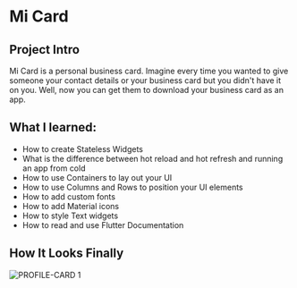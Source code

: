 # Mi Card

## Project Intro

Mi Card is a personal business card. Imagine every time you wanted to give someone your contact details or your business card but you didn't have it on you. Well, now you can get them to download your business card as an app.

## What I learned:

* How to create Stateless Widgets
* What is the difference between hot reload and hot refresh and running an app from cold
* How to use Containers to lay out your UI
* How to use Columns and Rows to position your UI elements
* How to add custom fonts
* How to add Material icons
* How to style Text widgets
* How to read and use Flutter Documentation

## How It Looks Finally
![PROFILE-CARD 1](https://user-images.githubusercontent.com/78846281/113273852-ad2fc380-92fa-11eb-8052-117000d6f564.gif)
